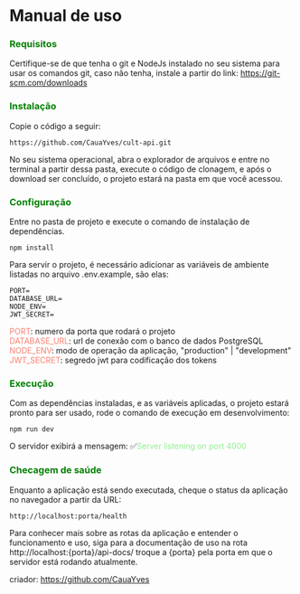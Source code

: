 # Manual de uso

### <span style="color: green;">Requisitos</span>

Certifique-se de que tenha o git e NodeJs instalado no seu sistema para usar os comandos git, caso não tenha, instale a partir do link: https://git-scm.com/downloads

### <span style="color: green;">Instalação</span>

Copie o código a seguir:

    https://github.com/CauaYves/cult-api.git

No seu sistema operacional, abra o explorador de arquivos e entre no terminal a partir dessa pasta, execute o código de clonagem, e após o download ser concluído, o projeto estará na pasta em que você acessou.

### <span style="color: green;">Configuração</span>

Entre no pasta de projeto e execute o comando de instalação de dependências.

    npm install

Para servir o projeto, é necessário adicionar as variáveis de ambiente listadas no arquivo .env.example, são elas:

    PORT=
    DATABASE_URL=
    NODE_ENV=
    JWT_SECRET=

<span style="color: salmon;">PORT</span>: numero da porta que rodará o projeto  
<span style="color: salmon;">DATABASE_URL</span>: url de conexão com o banco de dados PostgreSQL  
<span style="color: salmon;">NODE_ENV</span>: modo de operação da aplicação, "production" | "development"  
<span style="color: salmon;">JWT_SECRET</span>: segredo jwt para codificação dos tokens

### <span style="color: green;">Execução</span>

Com as dependências instaladas, e as variáveis aplicadas, o projeto estará pronto para ser usado, rode o comando de execução em desenvolvimento:

    npm run dev

O servidor exibirá a mensagem: ✅<span style="color: lightgreen;">Server listening on port 4000<span>

### <span style="color: green;">Checagem de saúde</span>

Enquanto a aplicação está sendo executada, cheque o status da aplicação no navegador a partir da URL:

    http://localhost:porta/health

Para conhecer mais sobre as rotas da aplicação e entender o funcionamento e uso, siga para a documentação de uso na rota http://localhost:{porta}/api-docs/ troque a {porta} pela porta em que o servidor está rodando atualmente.

criador: https://github.com/CauaYves
